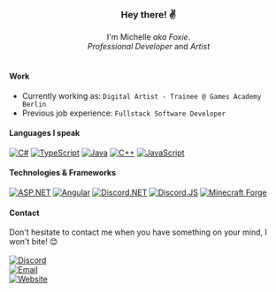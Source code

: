 <h3 align="center">Hey there! ✌</h1>
<p align="center">
 I'm Michelle <i>aka Foxie</i>.<br>
 <i>Professional Developer</i> and <i>Artist</i>
 <br><br>
</p>

#### Work
 * Currently working as: `Digital Artist - Trainee @ Games Academy Berlin`
 * Previous job experience: `Fullstack Software Developer`
 
#### Languages I speak
[![C#](https://img.shields.io/badge/c%23-black?style=for-the-badge&logo=csharp)](https://github.com/mysticalfoxie)
[![TypeScript](https://img.shields.io/badge/Typescript-black?style=for-the-badge&logo=typescript)](https://github.com/mysticalfoxie)
[![Java](https://img.shields.io/badge/Java-black?style=for-the-badge&logo=oracle)](https://github.com/mysticalfoxie)
[![C++](https://img.shields.io/badge/C%2B%2B-black?style=for-the-badge&logo=cplusplus)](https://github.com/mysticalfoxie)
[![JavaScript](https://img.shields.io/badge/JavaScript-black?style=for-the-badge&logo=javascript)](https://github.com/mysticalfoxie)

#### Technologies & Frameworks
[![ASP.NET](https://img.shields.io/badge/ASP.NET-black?style=for-the-badge&logo=dotnet)](https://github.com/mysticalfoxie)
[![Angular](https://img.shields.io/badge/Angular-black?style=for-the-badge&logo=angular)](https://github.com/mysticalfoxie)
[![Discord.NET](https://img.shields.io/badge/Discord.NET-black?style=for-the-badge&logo=discord)](https://github.com/mysticalfoxie)
[![Discord.JS](https://img.shields.io/badge/Discord.JS-black?style=for-the-badge&logo=discord)](https://github.com/mysticalfoxie)
[![Minecraft Forge](https://img.shields.io/badge/Minecraft%20Forge-black?style=for-the-badge&logo=oracle)](https://github.com/mysticalfoxie)

#### Contact
Don't hesitate to contact me when you have something on your mind, I won't bite! 😊<br><br>
[![Discord](https://img.shields.io/badge/Discord-amysticalwisefoxie-black?style=for-the-badge&logo=discord)](https://discord.com/users/511970561828585493)<br>
[![Email](https://img.shields.io/badge/Email-michellebecker2003@gmail.com-black?style=for-the-badge&logo=gmail)](mailto:michellebecker2003@gmail.com)<br>
[![Website](https://img.shields.io/badge/Website-coming%20soon-black?style=for-the-badge&logo=angular)](mailto:michellebecker2003@gmail.com)
